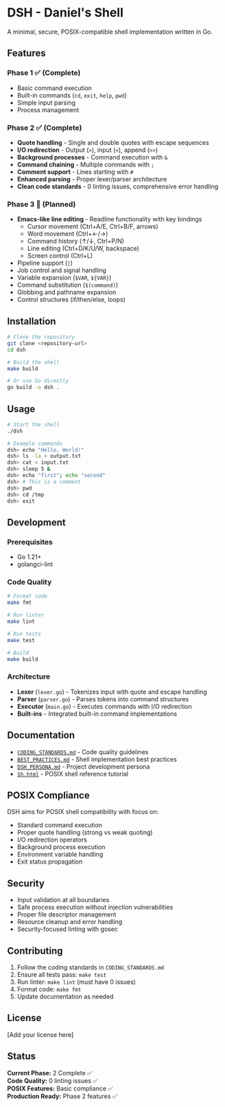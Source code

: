 # DSH - Daniel's Shell

A minimal, secure, POSIX-compatible shell implementation written in Go.

## Features

### Phase 1 ✅ (Complete)
- Basic command execution
- Built-in commands (`cd`, `exit`, `help`, `pwd`)
- Simple input parsing
- Process management

### Phase 2 ✅ (Complete)
- **Quote handling** - Single and double quotes with escape sequences
- **I/O redirection** - Output (`>`), input (`<`), append (`>>`)
- **Background processes** - Command execution with `&`
- **Command chaining** - Multiple commands with `;`
- **Comment support** - Lines starting with `#`
- **Enhanced parsing** - Proper lexer/parser architecture
- **Clean code standards** - 0 linting issues, comprehensive error handling

### Phase 3 🚧 (Planned)
- **Emacs-like line editing** - Readline functionality with key bindings
  - Cursor movement (Ctrl+A/E, Ctrl+B/F, arrows)
  - Word movement (Ctrl+←/→)  
  - Command history (↑/↓, Ctrl+P/N)
  - Line editing (Ctrl+D/K/U/W, backspace)
  - Screen control (Ctrl+L)
- Pipeline support (`|`)
- Job control and signal handling
- Variable expansion (`$VAR`, `${VAR}`)
- Command substitution (`$(command)`)
- Globbing and pathname expansion
- Control structures (if/then/else, loops)

## Installation

```bash
# Clone the repository
git clone <repository-url>
cd dsh

# Build the shell
make build

# Or use Go directly
go build -o dsh .
```

## Usage

```bash
# Start the shell
./dsh

# Example commands
dsh> echo "Hello, World!"
dsh> ls -la > output.txt
dsh> cat < input.txt
dsh> sleep 5 &
dsh> echo "first"; echo "second"
dsh> # This is a comment
dsh> pwd
dsh> cd /tmp
dsh> exit
```

## Development

### Prerequisites
- Go 1.21+
- golangci-lint

### Code Quality
```bash
# Format code
make fmt

# Run linter
make lint

# Run tests
make test

# Build
make build
```

### Architecture
- **Lexer** (`lexer.go`) - Tokenizes input with quote and escape handling
- **Parser** (`parser.go`) - Parses tokens into command structures
- **Executor** (`main.go`) - Executes commands with I/O redirection
- **Built-ins** - Integrated built-in command implementations

## Documentation

- [`CODING_STANDARDS.md`](CODING_STANDARDS.md) - Code quality guidelines
- [`BEST_PRACTICES.md`](BEST_PRACTICES.md) - Shell implementation best practices
- [`DSH_PERSONA.md`](DSH_PERSONA.md) - Project development persona
- [`Sh.html`](Sh.html) - POSIX shell reference tutorial

## POSIX Compliance

DSH aims for POSIX shell compatibility with focus on:
- Standard command execution
- Proper quote handling (strong vs weak quoting)
- I/O redirection operators
- Background process execution
- Environment variable handling
- Exit status propagation

## Security

- Input validation at all boundaries
- Safe process execution without injection vulnerabilities
- Proper file descriptor management
- Resource cleanup and error handling
- Security-focused linting with gosec

## Contributing

1. Follow the coding standards in `CODING_STANDARDS.md`
2. Ensure all tests pass: `make test`
3. Run linter: `make lint` (must have 0 issues)
4. Format code: `make fmt`
5. Update documentation as needed

## License

[Add your license here]

## Status

**Current Phase:** 2 Complete ✅  
**Code Quality:** 0 linting issues ✅  
**POSIX Features:** Basic compliance ✅  
**Production Ready:** Phase 2 features ✅
